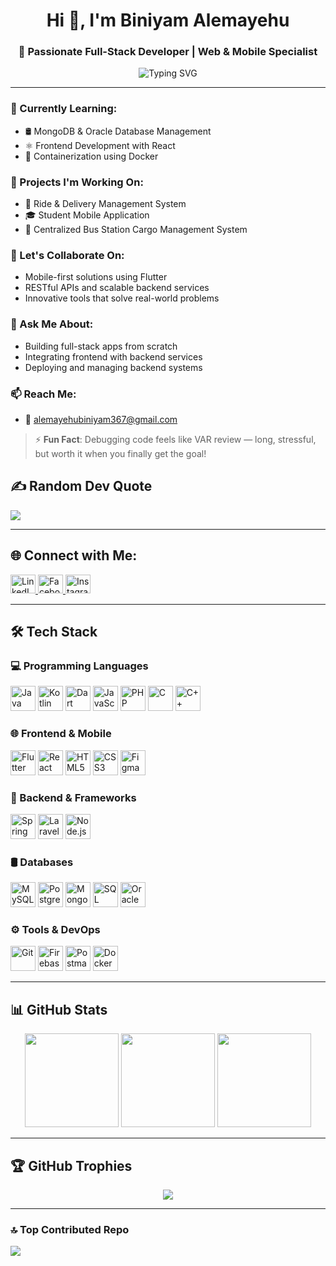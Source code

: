 <h1 align="center">Hi 👋, I'm Biniyam Alemayehu</h1>
<h3 align="center">🚀 Passionate Full-Stack Developer | Web & Mobile Specialist</h3>

<p align="center">
  <img src="https://readme-typing-svg.demolab.com?font=Fira+Code&size=22&pause=1000&color=39FF14&center=true&vCenter=true&width=600&lines=Football+Fan+by+Day+|+Full-Stack+Dev+by+Code;Flutter+%7C+Spring+Boot+%7C+Laravel+%7C+REST+APIs;Clean+Code+Wins+Matches;Let%27s+Build+Something+Great+Together;Welcome+to+my+GitHub+Stadium" alt="Typing SVG" />
</p>



---

### 🌱 Currently Learning:
- 🛢️ MongoDB & Oracle Database Management
- ⚛️ Frontend Development with React
- 🐳 Containerization using Docker

### 💼 Projects I'm Working On:
- 🚖 Ride & Delivery Management System
- 🎓 Student Mobile Application
- 🧳 Centralized Bus Station Cargo Management System

### 🤝 Let's Collaborate On:
- Mobile-first solutions using Flutter
- RESTful APIs and scalable backend services
- Innovative tools that solve real-world problems

### 💬 Ask Me About:
- Building full-stack apps from scratch
- Integrating frontend with backend services
- Deploying and managing backend systems

### 📫 Reach Me:
- 📧 alemayehubiniyam367@gmail.com

> ⚡ **Fun Fact**: Debugging code feels like VAR review — long, stressful, but worth it when you finally get the goal!

## ✍️ Random Dev Quote
![](https://quotes-github-readme.vercel.app/api?type=horizontal&theme=tokyonight)

---

## 🌐 Connect with Me:

<p align="left">
  <a href="https://linkedin.com/in/biniyam-alemayehu" target="blank">
    <img src="https://raw.githubusercontent.com/rahuldkjain/github-profile-readme-generator/master/src/images/icons/Social/linked-in-alt.svg" alt="LinkedIn" height="30" width="40" />
  </a>
  <a href="https://fb.com/benjamin_alem" target="blank">
    <img src="https://raw.githubusercontent.com/rahuldkjain/github-profile-readme-generator/master/src/images/icons/Social/facebook.svg" alt="Facebook" height="30" width="40" />
  </a>
  <a href="https://instagram.com/benjamin_alem" target="blank">
    <img src="https://raw.githubusercontent.com/rahuldkjain/github-profile-readme-generator/master/src/images/icons/Social/instagram.svg" alt="Instagram" height="30" width="40" />
  </a>
</p>

---

## 🛠️ Tech Stack

### 💻 Programming Languages
<p>
  <img src="https://cdn.jsdelivr.net/gh/devicons/devicon/icons/java/java-original.svg" width="40" alt="Java"/>
  <img src="https://www.vectorlogo.zone/logos/kotlinlang/kotlinlang-icon.svg" width="40" alt="Kotlin"/>
  <img src="https://www.vectorlogo.zone/logos/dartlang/dartlang-icon.svg" width="40" alt="Dart"/>
  <img src="https://cdn.jsdelivr.net/gh/devicons/devicon/icons/javascript/javascript-original.svg" width="40" alt="JavaScript"/>
  <img src="https://cdn.jsdelivr.net/gh/devicons/devicon/icons/php/php-original.svg" width="40" alt="PHP"/>
  <img src="https://cdn.jsdelivr.net/gh/devicons/devicon/icons/c/c-original.svg" width="40" alt="C"/>
  <img src="https://cdn.jsdelivr.net/gh/devicons/devicon/icons/cplusplus/cplusplus-original.svg" width="40" alt="C++"/>
</p>

### 🌐 Frontend & Mobile
<p>
  <img src="https://www.vectorlogo.zone/logos/flutterio/flutterio-icon.svg" width="40" alt="Flutter"/>
  <img src="https://cdn.jsdelivr.net/gh/devicons/devicon/icons/react/react-original-wordmark.svg" width="40" alt="React"/>
  <img src="https://cdn.jsdelivr.net/gh/devicons/devicon/icons/html5/html5-original-wordmark.svg" width="40" alt="HTML5"/>
  <img src="https://cdn.jsdelivr.net/gh/devicons/devicon/icons/css3/css3-original-wordmark.svg" width="40" alt="CSS3"/>
  <img src="https://www.vectorlogo.zone/logos/figma/figma-icon.svg" width="40" alt="Figma"/>
</p>

### 🧰 Backend & Frameworks
<p>
  <img src="https://www.vectorlogo.zone/logos/springio/springio-icon.svg" width="40" alt="Spring Boot"/>
  <img src="https://www.vectorlogo.zone/logos/laravel/laravel-icon.svg" width="40" alt="Laravel" />
  <img src="https://cdn.jsdelivr.net/gh/devicons/devicon/icons/nodejs/nodejs-original-wordmark.svg" width="40" alt="Node.js"/>
</p>

### 🛢️ Databases
<p>
  <img src="https://cdn.jsdelivr.net/gh/devicons/devicon/icons/mysql/mysql-original-wordmark.svg" width="40" alt="MySQL"/>
  <img src="https://cdn.jsdelivr.net/gh/devicons/devicon/icons/postgresql/postgresql-original-wordmark.svg" width="40" alt="PostgreSQL"/>
  <img src="https://cdn.jsdelivr.net/gh/devicons/devicon/icons/mongodb/mongodb-original-wordmark.svg" width="40" alt="MongoDB"/>
  <img src="https://www.svgrepo.com/show/303229/microsoft-sql-server-logo.svg" width="40" alt="SQL Server"/>
  <img src="https://cdn.jsdelivr.net/gh/devicons/devicon/icons/oracle/oracle-original.svg" width="40" alt="Oracle DB"/>
</p>

### ⚙️ Tools & DevOps
<p>
  <img src="https://cdn.jsdelivr.net/gh/devicons/devicon/icons/git/git-original.svg" width="40" alt="Git"/>
  <img src="https://www.vectorlogo.zone/logos/firebase/firebase-icon.svg" width="40" alt="Firebase"/>
  <img src="https://www.vectorlogo.zone/logos/getpostman/getpostman-icon.svg" width="40" alt="Postman"/>
  <img src="https://cdn.jsdelivr.net/gh/devicons/devicon/icons/docker/docker-original-wordmark.svg" width="40" alt="Docker"/>
</p>

---

## 📊 GitHub Stats

<div align="center">
  <img src="https://github-readme-stats.vercel.app/api?username=bini-a10&theme=tokyonight&show_icons=true&hide_border=false&count_private=true" height="150" />
  <img src="https://github-readme-streak-stats.herokuapp.com/?user=bini-a10&theme=tokyonight&hide_border=false" height="150" />
  <img src="https://github-readme-stats.vercel.app/api/top-langs/?username=bini-a10&theme=tokyonight&layout=compact&hide_border=false&langs_count=10" height="150" />
</div>

---

## 🏆 GitHub Trophies

<p align="center">
  <img src="https://github-profile-trophy.vercel.app/?username=bini-a10&theme=tokyonight&no-frame=false&no-bg=true&margin-w=4"/>
</p>

---

### 🔝 Top Contributed Repo
![](https://github-contributor-stats.vercel.app/api?username=bini-a10&limit=5&theme=tokyonight&combine_all_yearly_contributions=true)


